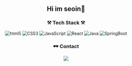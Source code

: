 <div align="center">
 <h2>Hi im seoin🎈</h2>
 
 <h3>⚒ Tech Stack ⚒</h3>

![html5](http://img.shields.io/badge/-HTML5-eda3a1?style=flat-square&logo=html5&logoColor="black"/)
![CSS3](http://img.shields.io/badge/-CSS3-f7be62?style=flat-square&logo=css3&logoColor="black"/)
![JavaScript](http://img.shields.io/badge/-JavaScript-fff833?style=flat-square&logo=javascript&logoColor="black"/)
![React](http://img.shields.io/badge/-React-#61DAFB?style=flat-square&logo=react&logoColor="black"/)
![Java](http://img.shields.io/badge/-SpringBoot-#6DB33F?style=flat-square&logo=springboot&logoColor="black"/)
![SpringBoot](http://img.shields.io/badge/-Java-#007396?style=flat-square&logo=java&logoColor="black"/)

  <h3> 🕶 Contact </h3>
  <a href="https://mail.naver.com/write">
    <img src="http://img.shields.io/badge/Email-eda3a1?style=flat-square&logo=naver&logoColor=black&link=https://mail.naver.com/write">
  </a>
</div>
